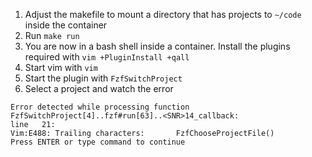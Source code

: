 1. Adjust the makefile to mount a directory that has projects to `~/code` inside the container
1. Run `make run`
2. You are now in a bash shell inside a container. Install the plugins required with `vim +PluginInstall +qall`
3. Start vim with `vim`
4. Start the plugin with `FzfSwitchProject`
5. Select a project and watch the error 

```
Error detected while processing function FzfSwitchProject[4]..fzf#run[63]..<SNR>14_callback:
line   21:
Vim:E488: Trailing characters:       FzfChooseProjectFile()
Press ENTER or type command to continue
```

